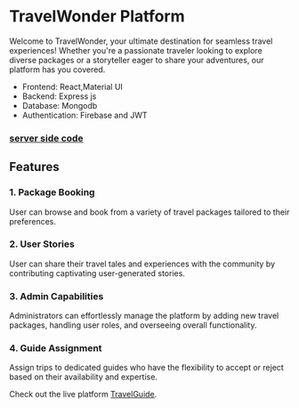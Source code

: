 

# TravelWonder Platform

Welcome to TravelWonder, your ultimate destination for seamless travel experiences! Whether you're a passionate traveler looking to explore diverse packages or a storyteller eager to share your adventures, our platform has you covered.

 * Frontend: React,Material UI
 * Backend: Express js
 * Database: Mongodb
 * Authentication: Firebase and JWT

### [server side code](https://github.com/habib33-3/travel-wonder-server)

## Features

### 1. Package Booking

User can browse and book from a variety of travel packages tailored to their preferences.

### 2. User Stories

User can share their travel tales and experiences with the community by contributing captivating user-generated stories.

### 3. Admin Capabilities

Administrators can effortlessly manage the platform by adding new travel packages, handling user roles, and overseeing overall functionality.

### 4. Guide Assignment

Assign trips to dedicated guides who have the flexibility to accept or reject based on their availability and expertise.

Check out the live platform [TravelGuide](https://travel-wonder-client.vercel.app/).
